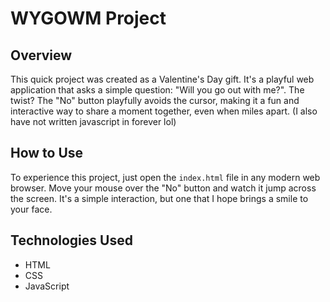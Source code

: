 # WYGOWM Project

## Overview

This quick project was created as a Valentine's Day gift. It's a playful web application that asks a simple question: "Will you go out with me?". The twist? The "No" button playfully avoids the cursor, making it a fun and interactive way to share a moment together, even when miles apart.
(I also have not written javascript in forever lol)

## How to Use

To experience this project, just open the `index.html` file in any modern web browser. Move your mouse over the "No" button and watch it jump across the screen. It's a simple interaction, but one that I hope brings a smile to your face.

## Technologies Used

- HTML
- CSS
- JavaScript
